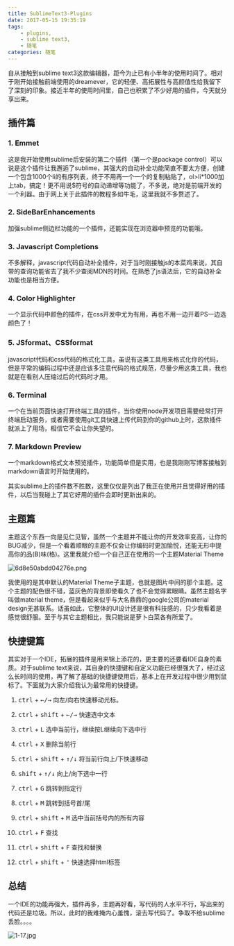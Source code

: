 ```yaml
---
title: SublimeText3-Plugins
date: 2017-05-15 19:35:19
tags:
	- plugins,
	- sublime text3,
	- 随笔
categories: 随笔
---
```


自从接触到sublime text3这款编辑器，距今为止已有小半年的使用时间了。相对于刚开始接触前端使用的dreamever，它的轻便、高拓展性与高颜值性给我留下了深刻的印象。接近半年的使用时间里，自己也积累了不少好用的插件，今天就分享出来。

<!-- more -->

## 插件篇

### 1. Emmet

这是我开始使用sublime后安装的第二个插件（第一个是package control）可以说是这个插件让我邂逅了sublime，其强大的自动补全功能简直不要太方便，创建一个包含1000个li的有序列表，终于不用再一个一个的复制粘贴了，ol>li*1000加上tab，搞定！更不用说$符号的自动递增等功能了，不多说，绝对是前端开发的一个利器。由于网上关于此插件的教程多如牛毛，这里我就不多赘述了。

### 2. SideBarEnhancements

加强sublime侧边栏功能的一个插件，还能实现在浏览器中预览的功能哦。

### 3. Javascript Completions

不多解释，javascript代码自动补全插件，对于当时刚接触js的本菜鸡来说，其自带的查询功能省去了我不少查阅MDN的时间。在熟悉了js语法后，它的自动补全功能也是相当方便。

### 4. Color Highlighter

一个显示代码中颜色的插件，在css开发中尤为有用，再也不用一边开着PS一边选颜色了！

### 5. JSformat、CSSformat

javascript代码和css代码的格式化工具，虽说有这类工具用来格式化你的代码，但是平常的编码过程中还是应该多注意代码的格式规范，尽量少用这类工具，我也就是在看别人压缩过后的代码时才用。

### 6. Terminal

一个在当前页面快速打开终端工具的插件，当你使用node开发项目需要经常打开终端启动服务，或者需要使用git工具快速上传代码到你的github上时，这款插件就派上了用场，相信它不会让你失望的。

### 7. Markdown Preview

一个markdown格式文本预览插件，功能简单但是实用，也是我刚刚写博客接触到markdown语言时开始使用的。

其实sublime上的插件数不胜数，这里仅仅是列出了我正在使用并且觉得好用的插件，以后当我碰上了其它好用的插件会即时更新出来的。

## 主题篇

主题这个东西一向是见仁见智，虽然一个主题并不能让你的开发效率变高，让你的BUG减少，但是一个看着顺眼的主题不仅会让你编码时更加愉悦，还能无形中提高你的品(B)味(格)。这里我就介绍一个自己正在使用的一个主题Material Theme

![6d8e50abdd04276e.png](https://www.tuchuang001.com/images/2017/05/15/6d8e50abdd04276e.png)

我使用的是其中默认的Material Theme子主题，也就是图片中间的那个主题。这个主题的配色很不错，蓝灰色的背景即使看久了也不会觉得累眼睛。虽然主题名字叫做material theme，但是看起来似乎与大名鼎鼎的google公司的material design无甚联系。话虽如此，它整体的UI设计还是很有科技感的，只少我看着是感觉很舒服。至于与其它主题相比，我只能说是萝卜白菜各有所爱了。

## 快捷键篇

其实对于一个IDE，拓展的插件是用来锦上添花的，更主要的还要看IDE自身的素质。对于sublime text来说，其自身的快捷键和自定义功能已经很强大了，经过这么长时间的使用，再了解了基础的快捷键使用后，基本上在开发过程中很少用到鼠标了。下面就为大家介绍我认为最常用的快捷键。

1. <kbd>ctrl</kbd> + <kbd>←/→</kbd> 向左/向右快速移动光标。

2. <kbd>ctrl</kbd> + <kbd>shift</kbd> + <kbd>←/→</kbd> 快速选中文本

3. <kbd>ctrl</kbd> + <kbd>L</kbd> 选中当前行，继续按L继续向下选中行

4. <kbd>ctrl</kbd> + <kbd>X</kbd> 删除当前行

5. <kbd>ctrl</kbd> + <kbd>shift</kbd> + <kbd>↑/↓</kbd> 将当前行向上/下快速移动

6. <kbd>shift</kbd> + <kbd>↑/↓</kbd> 向上/向下选中一行

7. <kbd>ctrl</kbd> + <kbd>G</kbd> 跳转到指定行

8. <kbd>ctrl</kbd> + <kbd>M</kbd> 跳转到括号首/尾

9. <kbd>ctrl</kbd> + <kbd>shift</kbd> + <kbd>M</kbd> 选中当前括号内的所有内容

10. <kbd>ctrl</kbd> + <kbd>F</kbd> 查找

11. <kbd>ctrl</kbd> + <kbd>shift</kbd> + <kbd>F</kbd> 查找和替换

12. <kbd>ctrl</kbd> + <kbd>shift</kbd> + <kbd>'</kbd> 快速选择html标签

## 总结

一个IDE的功能再强大，插件再多，主题再好看，写代码的人水平不行，写出来的代码还是垃圾。所以，此时的我难掩内心羞愧，滚去写代码了。争取不给sublime丢脸。。。。

![1-17.jpg](https://www.tuchuang001.com/images/2017/05/15/1-17.jpg)
